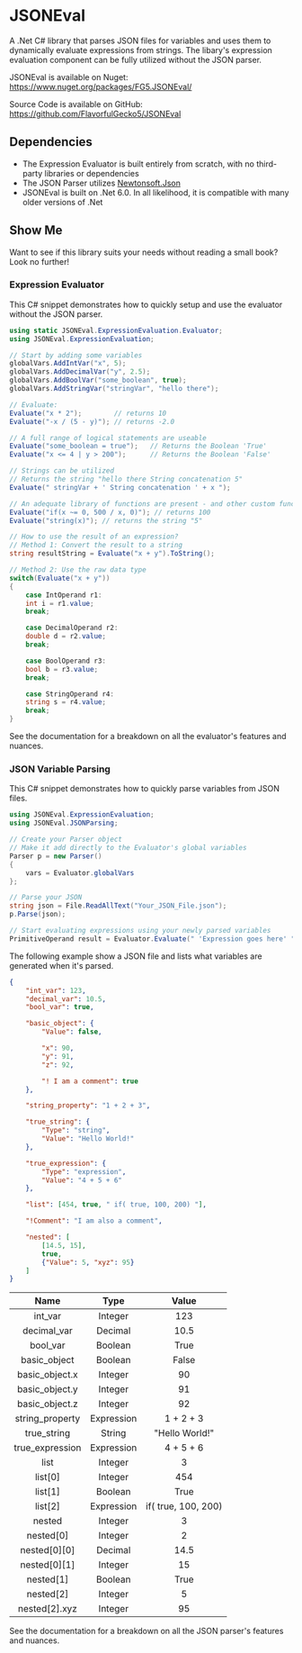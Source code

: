 # JSONEval
A .Net C# library that parses JSON files for variables and uses them to dynamically evaluate expressions from strings. The libary's expression evaluation component can be fully utilized without the JSON parser.

JSONEval is available on Nuget:
https://www.nuget.org/packages/FG5.JSONEval/

Source Code is available on GitHub: https://github.com/FlavorfulGecko5/JSONEval

## Dependencies
* The Expression Evaluator is built entirely from scratch, with no third-party libraries or dependencies
* The JSON Parser utilizes [Newtonsoft.Json](https://www.nuget.org/packages/Newtonsoft.Json/#readme-body-tab)
* JSONEval is built on .Net 6.0. In all likelihood, it is compatible with many older versions of .Net

## Show Me
Want to see if this library suits your needs without reading a small book? Look no further!

### Expression Evaluator
This C# snippet demonstrates how to quickly setup and use the evaluator without the JSON parser.
```csharp
using static JSONEval.ExpressionEvaluation.Evaluator;
using JSONEval.ExpressionEvaluation;

// Start by adding some variables
globalVars.AddIntVar("x", 5);
globalVars.AddDecimalVar("y", 2.5);
globalVars.AddBoolVar("some_boolean", true);
globalVars.AddStringVar("stringVar", "hello there");

// Evaluate:
Evaluate("x * 2");        // returns 10
Evaluate("-x / (5 - y)"); // returns -2.0

// A full range of logical statements are useable
Evaluate("some_boolean = true");   // Returns the Boolean 'True'
Evaluate("x <= 4 | y > 200");      // Returns the Boolean 'False'

// Strings can be utilized
// Returns the string "hello there String concatenation 5"
Evaluate(" stringVar + ' String concatenation ' + x "); 

// An adequate library of functions are present - and other custom functions are easily implemented:
Evaluate("if(x ~= 0, 500 / x, 0)"); // returns 100
Evaluate("string(x)"); // returns the string "5"

// How to use the result of an expression?
// Method 1: Convert the result to a string
string resultString = Evaluate("x + y").ToString();

// Method 2: Use the raw data type
switch(Evaluate("x + y"))
{
    case IntOperand r1:
    int i = r1.value;
    break;

    case DecimalOperand r2:
    double d = r2.value;
    break;

    case BoolOperand r3:
    bool b = r3.value;
    break;

    case StringOperand r4:
    string s = r4.value;
    break;
}
```
See the documentation for a breakdown on all the evaluator's features and nuances.

### JSON Variable Parsing
This C# snippet demonstrates how to quickly parse variables from JSON files.
```csharp
using JSONEval.ExpressionEvaluation;
using JSONEval.JSONParsing;

// Create your Parser object
// Make it add directly to the Evaluator's global variables
Parser p = new Parser()
{
    vars = Evaluator.globalVars
};

// Parse your JSON
string json = File.ReadAllText("Your_JSON_File.json");
p.Parse(json);

// Start evaluating expressions using your newly parsed variables
PrimitiveOperand result = Evaluator.Evaluate(" 'Expression goes here' ");
```

The following example show a JSON file and lists what variables are generated when it's parsed.
```json
{
    "int_var": 123,
    "decimal_var": 10.5,
    "bool_var": true,

    "basic_object": {
        "Value": false,

        "x": 90,
        "y": 91,
        "z": 92,

        "! I am a comment": true
    },

    "string_property": "1 + 2 + 3",

    "true_string": {
        "Type": "string",
        "Value": "Hello World!"
    },

    "true_expression": {
        "Type": "expression",
        "Value": "4 + 5 + 6"
    },

    "list": [454, true, " if( true, 100, 200) "],

    "!Comment": "I am also a comment",

    "nested": [
        [14.5, 15],
        true,
        {"Value": 5, "xyz": 95}
    ]
}
```
| Name | Type | Value |
| :---: | :---: | :---:  |
| int_var | Integer | 123 |
| decimal_var | Decimal | 10.5 |
| bool_var | Boolean | True
| basic_object | Boolean | False |
| basic_object.x | Integer | 90 |
| basic_object.y | Integer | 91 |
| basic_object.z | Integer | 92 |
| string_property | Expression | 1 + 2 + 3 |
| true_string | String | "Hello World!" |
| true_expression | Expression | 4 + 5 + 6 |
| list | Integer | 3 |
| list[0] | Integer | 454 |
| list[1] | Boolean | True |
| list[2] | Expression | if( true, 100, 200) |
| nested | Integer | 3 |
| nested[0] | Integer | 2 |
| nested[0][0] | Decimal | 14.5 |
| nested[0][1] | Integer | 15 |
| nested[1] | Boolean | True |
| nested[2] | Integer | 5 |
| nested[2].xyz | Integer | 95 |

See the documentation for a breakdown on all the JSON parser's features and nuances.